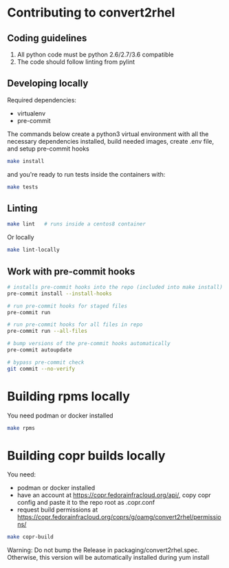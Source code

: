 # Contributing to convert2rhel

## Coding guidelines
1. All python code must be python 2.6/2.7/3.6 compatible
1. The code should follow linting from pylint

## Developing locally

Required dependencies:
- virtualenv
- pre-commit

The commands below create a python3 virtual environment with all the necessary dependencies installed,
build needed images,
create .env file, and
setup pre-commit hooks
```bash
make install
```

and you're ready to run tests inside the containers with:
```bash
make tests
```

## Linting

```bash
make lint   # runs inside a centos8 container
```
Or locally
```bash
make lint-locally
```

## Work with pre-commit hooks

```bash
# installs pre-commit hooks into the repo (included into make install)
pre-commit install --install-hooks

# run pre-commit hooks for staged files
pre-commit run

# run pre-commit hooks for all files in repo
pre-commit run --all-files

# bump versions of the pre-commit hooks automatically
pre-commit autoupdate

# bypass pre-commit check
git commit --no-verify
```

# Building rpms locally

You need podman or docker installed

```bash
make rpms
```

# Building copr builds locally

You need:
- podman or docker installed
- have an account at https://copr.fedorainfracloud.org/api/, copy copr config
  and paste it to the repo root as .copr.conf
- request build permissions at https://copr.fedorainfracloud.org/coprs/g/oamg/convert2rhel/permissions/

```bash
make copr-build
```

Warning: Do not bump the Release in packaging/convert2rhel.spec.
Otherwise, this version will be automatically installed during yum install
